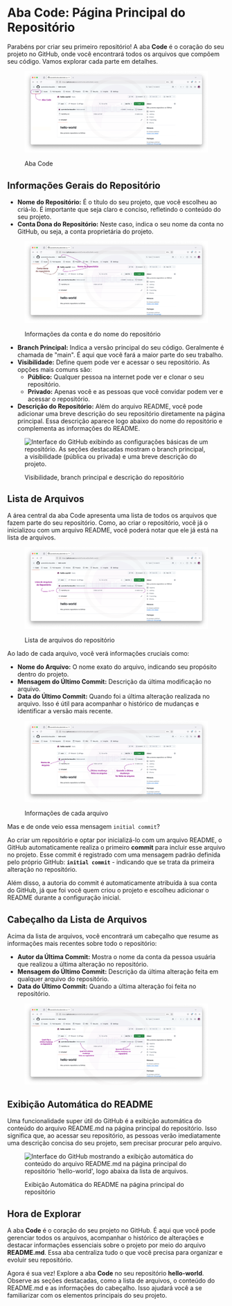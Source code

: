 # Aba Code: Página Principal do Repositório

Parabéns por criar seu primeiro repositório! A aba **Code** é o coração do seu projeto no GitHub, onde você encontrará todos os arquivos que compõem seu código. Vamos explorar cada parte em detalhes.

<figure><img src="../../.gitbook/assets/Aba Code.png" alt="Interface do GitHub exibindo a aba &#x27;Code&#x27; do repositório &#x27;hello-world&#x27;. A aba &#x27;Code&#x27; está destacada em roxo para indicar a seção onde o usuário pode visualizar e gerenciar os arquivos do projeto"><figcaption><p>Aba Code</p></figcaption></figure>

## **Informações Gerais do Repositório**

* **Nome do Repositório:** É o título do seu projeto, que você escolheu ao criá-lo. É importante que seja claro e conciso, refletindo o conteúdo do seu projeto.
* **Conta Dona do Repositório:** Neste caso, indica o seu nome da conta no GitHub, ou seja, a conta proprietária do projeto.

<figure><img src="../../.gitbook/assets/Nome, conta.png" alt="Interface do GitHub exibindo a parte superior da aba &#x27;Code&#x27;. O nome do repositório &#x27;hello-world&#x27; e o nome da conta do usuário &#x27;aprendizCumbucaDev&#x27; estão destacados em roxo e marron, respectivamente."><figcaption><p>Informações da conta e do nome do repositório</p></figcaption></figure>

* **Branch Principal:** Indica a versão principal do seu código. Geralmente é chamada de "main". É aqui que você fará a maior parte do seu trabalho.
* **Visibilidade:** Define quem pode ver e acessar o seu repositório. As opções mais comuns são:
  * **Público:** Qualquer pessoa na internet pode ver e clonar o seu repositório.
  * **Privado:** Apenas você e as pessoas que você convidar podem ver e acessar o repositório.
* **Descrição do Repositório:** Além do arquivo README, você pode adicionar uma breve descrição do seu repositório diretamente na página principal. Essa descrição aparece logo abaixo do nome do repositório e complementa as informações do README.

<figure><img src="../../.gitbook/assets/Visibilidade, main branch, descrição.png" alt="Interface do GitHub exibindo as configurações básicas de um repositório. As seções destacadas mostram o branch principal, a visibilidade (pública ou privada) e uma breve descrição do projeto."><figcaption><p>Visibilidade, branch principal e descrição do repositório</p></figcaption></figure>

## **Lista de Arquivos**

A área central da aba Code apresenta uma lista de todos os arquivos que fazem parte do seu repositório. Como, ao criar o repositório, você já o inicializou com um arquivo README, você poderá notar que ele já está na lista de arquivos.

<figure><img src="../../.gitbook/assets/Lista de Arquivos.png" alt="Interface do GitHub da aba code do repositório &#x27;hello-world&#x27;. Estrutura de arquivos do projeto destacada em roxo. A lista mostra todos os arquivos que foram adicionados ao repositório, junto com informações sobre suas últimas modificações. Para este repositório, no caso, há apenas o arquivo README.md."><figcaption><p>Lista de arquivos do repositório</p></figcaption></figure>

Ao lado de cada arquivo, você verá informações cruciais como:

* **Nome do Arquivo:** O nome exato do arquivo, indicando seu propósito dentro do projeto.
* **Mensagem do Último Commit:** Descrição da última modificação no arquivo.
* **Data do Último Commit:** Quando foi a última alteração realizada no arquivo. Isso é útil para acompanhar o histórico de mudanças e identificar a versão mais recente.

<figure><img src="../../.gitbook/assets/Dados dos arquivos (2).png" alt="Interface do GitHub da aba code do repositório &#x27;hello-world&#x27;. Destaque para as informações de cada arquivo na lista de arquivos do repositório. Mostra-se o nome de cada arquivo, a mensagem descrevendo a última modificação e quando foi feita a última alteração. No exemplo, apenas o arquivo README.md está presente."><figcaption><p>Informações de cada arquivo</p></figcaption></figure>

Mas e de onde veio essa mensagem `initial commit`?

Ao criar um repositório e optar por inicializá-lo com um arquivo README, o GitHub automaticamente realiza o primeiro **commit** para incluir esse arquivo no projeto. Esse commit é registrado com uma mensagem padrão definida pelo próprio GitHub: **`initial commit`** - indicando que se trata da primeira alteração no repositório.

Além disso, a autoria do commit é automaticamente atribuída à sua conta do GitHub, já que foi você quem criou o projeto e escolheu adicionar o README durante a configuração inicial.

## **Cabeçalho da Lista de Arquivos**

Acima da lista de arquivos, você encontrará um cabeçalho que resume as informações mais recentes sobre todo o repositório:

* **Autor da Última Commit:** Mostra o nome da conta da pessoa usuária que realizou a última alteração no repositório.
* **Mensagem do Último Commit:** Descrição da última alteração feita em qualquer arquivo do repositório.
* **Data do Último Commit:** Quando a última alteração foi feita no repositório.

<figure><img src="../../.gitbook/assets/Dados do repo (1).png" alt="Interface do GitHub da aba code do repositório &#x27;hello-world&#x27;. Destaque para o cabeçalho da lista de arquivos do repositório. Mostra-se quem fez última alteração no projeto, a mensagem descrevendo a última modificação e quando essa última alteração foi feita."><figcaption></figcaption></figure>

## **Exibição Automática do README**

Uma funcionalidade super útil do GitHub é a exibição automática do conteúdo do arquivo README.md na página principal do repositório. Isso significa que, ao acessar seu repositório, as pessoas verão imediatamente uma descrição concisa do seu projeto, sem precisar procurar pelo arquivo.

<figure><img src="../../.gitbook/assets/Exibição automática do README.png" alt="Interface do GitHub mostrando a exibição automática do conteúdo do arquivo README.md na página principal do repositório &#x27;hello-world&#x27;, logo abaixa da lista de arquivos."><figcaption><p>Exibição Automática do README na página principal do repositório</p></figcaption></figure>

## Hora de Explorar

A aba **Code** é o coração do seu projeto no GitHub. É aqui que você pode gerenciar todos os arquivos, acompanhar o histórico de alterações e destacar informações essenciais sobre o projeto por meio do arquivo **README.md**. Essa aba centraliza tudo o que você precisa para organizar e evoluir seu repositório.

Agora é sua vez! Explore a aba **Code** no seu repositório **hello-world**. Observe as seções destacadas, como a lista de arquivos, o conteúdo do README.md e as informações do cabeçalho. Isso ajudará você a se familiarizar com os elementos principais do seu projeto.
